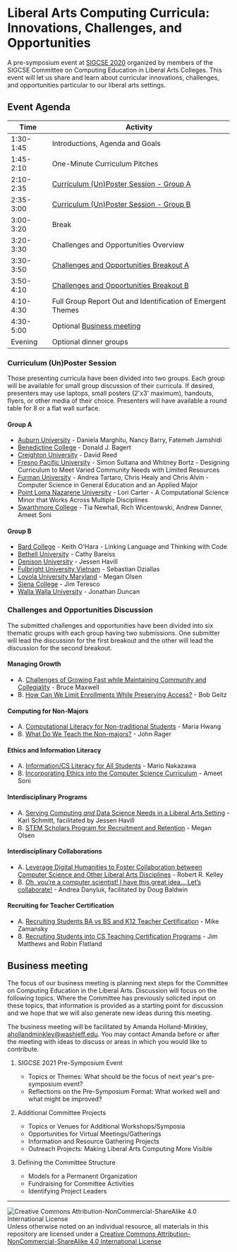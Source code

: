 # Liberal Arts Computing Curricula: Innovations, Challenges, and Opportunities

A pre-symposium event at [SIGCSE 2020](https://sigcse2020.sigcse.org) organized by members of the SIGCSE Committee on Computing Education in Liberal Arts Colleges. This event will let us share and learn about curricular innovations, challenges, and opportunities particular to our liberal arts settings.

## Event Agenda

| Time | Activity
| ---- | -------- |
| 1:30-1:45 | Introductions, Agenda and Goals
| 1:45-2:10 | One-Minute Curriculum Pitches
| 2:10-2:35 | [Curriculum (Un)Poster Session - Group A](#group-a)
| 2:35-3:00 | [Curriculum (Un)Poster Session - Group B](#group-b)
| 3:00-3:20 | Break
| 3:20-3:30 | Challenges and Opportunities Overview
| 3:30-3:50 | [Challenges and Opportunities Breakout A](#challenges-and-opportunities-discussion)
| 3:50-4:10 | [Challenges and Opportunities Breakout B](#challenges-and-opportunities-discussion)
| 4:10-4:30 | Full Group Report Out and Identification of Emergent Themes
| 4:30-5:00 | Optional [Business meeting](#business-meeting)
| Evening   | Optional dinner groups

### Curriculum (Un)Poster Session

Those presenting curricula have been divided into two groups. Each group will be available for small group discussion of their curricula.  If desired, presenters may use laptops, small posters (2'x3' maximum), handouts, flyers, or other media of their choice. Presenters will have available a round table for 8 or a flat wall surface.

#### Group A

- [Auburn University](curricula/AuburnUniversity/index.md) - Daniela Marghitu, Nancy Barry, Fatemeh Jamshidi
- [Benedictine College](curricula/benedictine/index.md) - Donald J. Bagert
- [Creighton University](curricula/creighton/index.md) - David Reed
- [Fresno Pacific University](curricula/fresno_pacific/index.md) - Simon Sultana and Whitney Bortz - Designing Curriculum to Meet Varied Community Needs with Limited Resources
- [Furman University](curricula/furman/index.md) - Andrea Tartaro, Chris Healy and Chris Alvin - Computer Science in General Education and an Applied Major
- [Point Loma Nazarene University](curricula/pointloma/index.md) - Lori Carter - A Computational Science Minor that Works Across Multiple Disciplines
- [Swarthmore College](curricula/swarthmore/index.md) - Tia Newhall, Rich Wicentowski, Andrew Danner, Ameet Soni

#### Group B

- [Bard College](curricula/bard/index.md) - Keith O'Hara - Linking Language and Thinking with Code
- [Bethell University](curricula/bethell/index.md) - Cathy Bareiss
- [Denison University](curricula/denison/index.md) - Jessen Havill
- [Fulbright University Vietnam](curricula/fulbright_vietnam/index.md) - Sebastian Dziallas
- [Loyola University Maryland](curricula/loyolamd/index.md) - Megan Olsen
- [Siena College](curricula/siena/index.md) - Jim Teresco
- [Walla Walla University](curricula/wallawalla/index.md) - Jonathan Duncan

### Challenges and Opportunities Discussion

The submitted challenges and opportunities have been divided into six thematic groups with each group having two submissions.  One submitter will lead the discussion for the first breakout and the other will lead the discussion for the second breakout.

#### Managing Growth
- A. [Challenges of Growing Fast while Maintaining Community and Collegiality](challenges/growing.md) - Bruce Maxwell
- B. [How Can We Limit Enrollments While Preserving Access?](challenges/preserving-access.md) - Bob Geitz

#### Computing for Non-Majors
- A. [Computational Literacy for Non-traditional Students](challenges/computational-literacy.md) - Maria Hwang
- B. [What Do We Teach the Non-majors?](challenges/non-majors.md) - John Rager

#### Ethics and Information Literacy
- A. [Information/CS Literacy for All Students](challenges/infocsliteracy.md) - Mario Nakazawa
- B. [Incorporating Ethics into the Computer Science Curriculum](challenges/ethics.md) - Ameet Soni

#### Interdisciplinary Programs
- A. [Serving Computing _and_ Data Science Needs in a Liberal Arts Setting](challenges/data_science.md) - Karl Schmitt, facilitated by Jessen Havill
- B. [STEM Scholars Program for Recruitment and Retention](challenges/cpams.md) - Megan Olsen

#### Interdisciplinary Collaborations
- A. [Leverage Digital Humanities to Foster Collaboration between Computer Science and Other Liberal Arts Disciplines](challenges/digital_humanities.md) - Robert R. Kelley  
- B. [Oh, you’re a computer scientist! I have this great idea… Let’s collaborate!](challenges/collaborate.md) - Andrea Danyluk, facilitated by Doug Baldwin

#### Recruiting for Teacher Certification
- A. [Recruiting Students BA vs BS and K12 Teacher Certification](challenges/recruiting.md) - Mike Zamansky
- B. [Recruiting Students into CS Teaching Certification Programs](challenges/recruiting2.md) - Jim Matthews and Robin Flatland


## Business meeting

The focus of our business meeting is planning next steps for the Committee on Computing Education in the Liberal Arts. Discussion will focus on the following topics. Where the Committee has previously solicited input on these topics, that information is provided as a starting point for discussion and we hope that we will also generate new ideas during this meeting.

The business meeting will be facilitated by Amanda Holland-Minkley, ahollandminkley@washjeff.edu. You may contact Amanda before or after the meeting with ideas to discuss or areas in which you would like to contribute.

1. SIGCSE 2021 Pre-Symposium Event
    - Topics or Themes: What should be the focus of next year's pre-symposium event?
    - Reflections on the Pre-Symposium Format: What worked well and what might be improved?

2. Additional Committee Projects
    - Topics or Venues for Additional Workshops/Symposia
    - Opportunities for Virtual Meetings/Gatherings
    - Information and Resource Gathering Projects
    - Outreach Projects: Making Liberal Arts Computing More Visible

3. Defining the Committee Structure
   - Models for a Permanent Organization
   - Fundraising for Committee Activities
   - Identifying Project Leaders

___
![Creative Commons Attribution-NonCommercial-ShareAlike 4.0 International License](https://i.creativecommons.org/l/by-nc-sa/4.0/88x31.png "Creative Commons Attribution-NonCommercial-ShareAlike 4.0 International License") Unless otherwise noted on an individual resource, all materials in this repository are licensed under a [Creative Commons Attribution-NonCommercial-ShareAlike 4.0 International License](http://creativecommons.org/licenses/by-nc-sa/4.0/)
